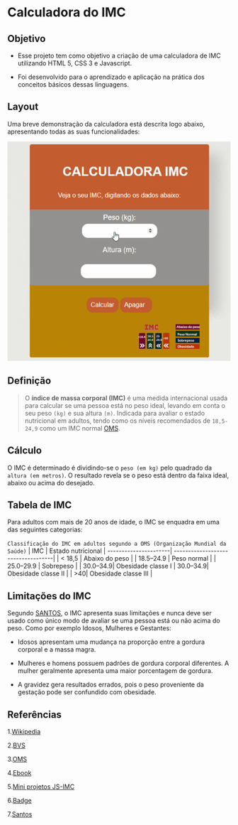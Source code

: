 # Calculadora do IMC

## Objetivo

- Esse projeto tem como objetivo a criação de uma calculadora de IMC utilizando HTML 5, CSS 3 e Javascript.

- Foi desenvolvido para o aprendizado e aplicação na prática dos conceitos básicos dessas linguagens.

## Layout

Uma breve demonstração da calculadora está descrita logo abaixo, apresentando todas as suas funcionalidades:

![IMC](IMC.gif)

## Definição

>O **índice de massa corporal (IMC)** é uma medida internacional usada para calcular se uma pessoa está no peso ideal, levando em conta o seu peso `(kg)` e sua altura `(m)`. Indicada para avaliar o estado nutricional em adultos, tendo como os níveis recomendados de `18,5-24,9` como um IMC normal [OMS](https://www.who.int/europe/news-room/fact-sheets/item/a-healthy-lifestyle---who-recommendations).

## Cálculo

O IMC é determinado é dividindo-se o `peso (em kg)` pelo quadrado da `altura (em metros)`. O resultado revela se o peso está dentro da faixa ideal, abaixo ou acima do desejado.

## Tabela de IMC

Para adultos com mais de 20 anos de idade, o IMC se enquadra em uma das seguintes categorias:

`Classificação do IMC em adultos segundo a OMS (Organização Mundial da Saúde)`
| IMC |    Estado nutricional
| ----------------------| -----------------------------------|
| < 18,5               | Abaixo do peso          |
| 18.5–24.9        | Peso normal                |
| 25.0–29.9        | Sobrepeso                        |
| 30.0–34.9| Obesidade classe             I
| 30.0–34.9| Obesidade classe II         |
| >40| Obesidade classe III                  |

## Limitações do IMC

Segundo [SANTOS](https://brasilescola.uol.com.br/saude-na-escola/limitacoes-imc.htm>), o IMC apresenta suas limitações e nunca deve ser usado como único modo de avaliar se uma pessoa está ou não acima do peso. Como por exemplo Idosos, Mulheres e Gestantes:

- Idosos apresentam uma mudança na proporção entre a gordura corporal e a massa magra.

- Mulheres e homens possuem padrões de gordura corporal diferentes. A mulher geralmente apresenta uma maior porcentagem de gordura.

- A gravidez gera resultados errados, pois o peso proveniente da gestação pode ser confundido com obesidade.

## Referências

1.[Wikipedia]( https://pt.wikipedia.org/wiki/%C3%8Dndice_de_massa_corporal)

2.[BVS]( https://bvsms.saude.gov.br/bvs/dicas/215_obesidade.html)

3.[OMS]( https://www.who.int/europe/news-room/fact-sheets/item/a-healthy-lifestyle---who-recommendations)

4.[Ebook]( https://pt.scribd.com/document/521850175/Ebook-7-Exercicios-Resolvidos-de-Logica-de-Programacao-com-JavaScript)

5.[Mini projetos JS-IMC](https://youtu.be/RacwEvoTz_Y)

6.[Badge]( https://shields.io)

7.[Santos](<https://brasilescola.uol.com.br/saude-na-escola/limitacoes-imc.htm>)
